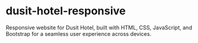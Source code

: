 # dusit-hotel-responsive
Responsive website for Dusit Hotel, built with HTML, CSS, JavaScript, and Bootstrap for a seamless user experience across devices.
